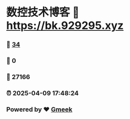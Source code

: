 # 数控技术博客 :link: https://bk.929295.xyz 
### :page_facing_up: [34](https://bk.929295.xyz/tag.html) 
### :speech_balloon: 0 
### :hibiscus: 27166 
### :alarm_clock: 2025-04-09 17:48:24 
### Powered by :heart: [Gmeek](https://github.com/Meekdai/Gmeek)
